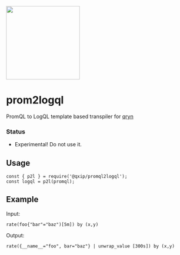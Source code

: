 <img src="https://user-images.githubusercontent.com/1423657/183499884-6b73c3c8-9385-401c-91f0-222216a47b4e.png" width=200 />

# prom2logql
PromQL to LogQL template based transpiler for [qryn](https://metrico.in)

### Status
* Experimental! Do not use it.

## Usage
```
const { p2l } = require('@qxip/promql2logql');
const logql = p2l(promql);
```

## Example
Input:
```
rate(foo{"bar"="baz")[5m]) by (x,y)
```
Output:
```
rate({__name__="foo", bar="baz"} | unwrap_value [300s]) by (x,y)
```

